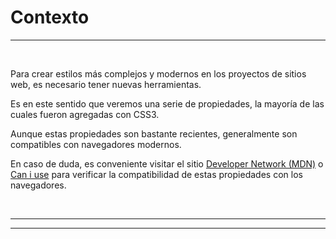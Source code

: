 # **Contexto**

---

<br>

Para crear estilos más complejos y modernos en los proyectos de sitios web, es necesario tener nuevas herramientas.

Es en este sentido que veremos una serie de propiedades, la mayoría de las cuales fueron agregadas con CSS3.

Aunque estas propiedades son bastante recientes, generalmente son compatibles con navegadores modernos.

En caso de duda, es conveniente visitar el sitio [Developer Network (MDN)](https://developer.mozilla.org/es/Mozilla) o [Can i use](https://caniuse.com/es/) para verificar la compatibilidad de estas propiedades con los navegadores.

<br>

---

---
